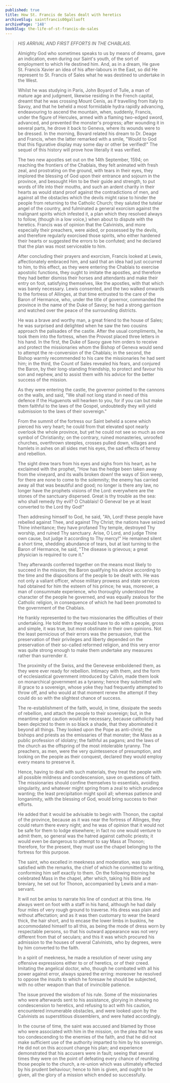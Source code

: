 ```yaml
---
published: true
title: How St. Francis de Sales dealt with heretics
archiveSlug: saintfrancis00galluoft
archivePage: '148'
bookSlug: the-life-of-st-francis-de-sales
---
```


> *HIS ARRIVAL AND FIRST EFFORTS IN THE CHABLAIS.*
>
> Almighty God who sometimes speaks to us by means of dreams, gave an indication, even during our Saint's youth, of the sort of employment to which He destined him. And, as in a dream, He gave St. Francis Xavier an idea of his after-labours in the East, so did He represent to St. Francis of Sales what he was destined to undertake in the West.
>
> Whilst he was studying in Paris, John Boyard of Tulle, a man of mature age and judgment, likewise residing in the French capital, dreamt that he was crossing Mount Cenis, as if travelling from Italy to Savoy, and that he beheld a most formidable hydra rapidly advancing, endeavouring to ascend the mountain, when, suddenly, Francis, under the figure of Hercules, armed with a flaming two-edged sword, advanced, and prevented the monster's progress; after wounding it in several parts, he drove it back to Geneva, where its wounds were to be dressed. In the morning, Bovard related his dream to Dr. Deage and Francis, when the latter remarked with a smile, "Would to God that this figurative display may some day or other be verified!" The sequel of this history will prove how literally it was verified.
>
> The two new apostles set out on the 14th September, 1594; on reaching the frontiers of the Chablais, they felt animated with fresh zeal, and prostrating on the ground, with tears in their eyes, they implored the blessing of God upon their entrance and sojourn in the province, and besought Him to be their guide and strength, to put words of life into their mouths, and such an ardent charity in their hearts as would stand proof against the contradictions of men, and against all the obstacles which the devils might raise to hinder the people from returning to the Catholic Church; they saluted the tutelar angel of the country, and fulminated a general exorcism against the malignant spirits which infested it, a plan which they resolved always to follow, (though in a low voice,) when about to dispute with the heretics. Francis was of opinion that the Calvinists, and more especially their preachers, were aided, or possessed by the devils, and therefore regularly exorcised those spirits, who either hardened their hearts or suggested the errors to be confuted; and he declared that the plan was most serviceable to him.
>
> After concluding their prayers and exorcism, Francis looked at Lewis, affectionately embraced him, and said that an idea had just occurred to him, to this effect, as they were entering the Chablais to exercise apostolic functions, they ought to imitate the apostles, and therefore they had better dismiss their horses and attendants and make their entry on foot, satisfying themselves, like the apostles, with that which was barely necessary. Lewis consented, and the two walked onwards to the fortress of Allinges, at that time entrusted to the care of the Baron of Hermance, who, under the title of governor, commanded the province in the name of the Duke of Savoy; he had a strong garrison and watched over the peace of the surrounding districts.
>
> He was a brave and worthy man, a great friend to the house of Sales; he was surprised and delighted when he saw the two cousins approach the palisades of the castle. After the usual compliments, he took them into the fortress, when the Provost placed three letters in his hand. In the first, the Duke of Savoy gave him orders to receive and protect the missionaries whom the Bishop of Geneva would send to attempt the re-conversion of the Chablais; in the second, the Bishop warmly recommended to his care the missionaries he had sent him; in the third, the Count of Sales revealed his fears, and conjured the Baron, by their long-standing friendship, to protect and favour his son and nephew, and to assist them with his advice for the better success of the mission.
>
> As they were entering the castle, the governor pointed to the cannons on the walls, and said, "We shall not long stand in need of this defence if the Huguenots will hearken to you, for if you can but make them faithful to the laws of the Gospel, undoubtedly they will yield submission to the laws of their sovereign."
>
> From the summit of the fortress our Saint beheld a scene which pierced his very heart; he could from that elevated spot nearly overlook the whole province, but yet he could not see so much as one symbol of Christianity; on the contrary, ruined monasteries, unroofed churches, overthrown steeples, crosses pulled down, villages and hamlets in ashes on all sides met his eyes, the sad effects of heresy and rebellion.
>
> The sight drew tears from his eyes and sighs from his heart, as he exclaimed with the prophet, "How has the hedge been taken away from the vineyard, and its walls broken down! the ways of Sion weep, for there are none to come to the solemnity; the enemy has carried away all that was beautiful and good; no longer is there any law, no longer have the prophets visions of the Lord: everywhere are the stones of the sanctuary dispersed. Great is thy trouble as the sea: who shall remedy thy evil? O Chablais! O Geneva! be ye at least converted to the Lord thy God!"
>
> Then addresing himself to God, he said, "Ah, Lord! these people have rebelled against Thee, and against Thy Christ; the nations have seized Thine inheritance; they have profaned Thy temple, destroyed Thy worship, and ruined Thy sanctuary. Arise, O Lord, and judge Thine own cause, but judge it according to Thy mercy!" He remained silent a short time, shedding abundance of tears, but at last turning to the Baron of Hermance, he said, "The disease is grievous; a great physician is required to cure it."
>
> They afterwards conferred together on the means most likely to succeed in the mission; the Baron qualifying his advice according to the time and the dispositions of the people to be dealt with. He was not only a valiant officer, whose military prowess and state services had obtained for him the esteem of his prince; he was, moreover, a man of consummate experience, who thoroughly understood the character of the people he governed, and was equally zealous for the Catholic religion, in consequence of which he had been promoted to the government of the Chablais.
>
> He frankly represented to the two missionaries the difficulties of their undertaking. He told them they would have to do with a people, gross and simple, it was true, but most obstinate in their own opinions. Not the least pernicious of their errors was the persuasion, that the preservation of their privileges and liberty depended on the preservation of their so-called reformed religion, and this very error was quite strong enough to make them undertake any measures rather than surrender it.
>
> The proximity of the Swiss, and the Genevese emboldened them, as they were ever ready for rebellion. Intimacy with them, and the form of ecclesiastical government introduced by Calvin, made them look on monarchical government as a tyranny; hence they submitted with ill grace to a sovereign, whose yoke they had frequently attempted to throw off, and who would at that moment renew the attempt if they could do so with the slightest chance of success.
>
> The re-establishment of the faith, would, in time, dissipate the seeds of rebellion, and attach the people to their sovereign; but, in the meantime great caution would be necessary, because catholicity had been depicted to them in so black a shade, that they abominated it beyond all things. They looked upon the Pope as anti-christ; the bishops and priests as the emissaries of that monster; the Mass as a public profession of idolatry; the faithful as pagans; and the laws of the church as the offspring of the most intolerable tyranny. The preachers, as men, were the very quintessence of presumption, and looking on the people as their conquest, declared they would employ every means to preserve it.
>
> Hence, having to deal with such materials, they treat the people with all possible mildness and condescension, save on questions of faith. The missionaries should confine themselves to essentials, avoiding singularity, and whatever might spring from a zeal to which prudence wanting; the least precipitation might spoil all; whereas patience and longanimity, with the blessing of God, would bring success to their efforts.
>
> He added that it would be advisable to begin with Thonon, the capital of the province, because as it was near the fortress of Allinges, they could return there every night; and he was of opinion that it would not be safe for them to lodge elsewhere; in fact no one would venture to admit them, so general was the hatred against catholic priests; it would even be dangerous to attempt to say Mass at Thonon; therefore, for the present, they must use the chapel belonging to the fortress for this purpose.
>
> The saint, who excelled in meekness and moderation, was quite satisfied with the remarks, the chief of which he committed to writing, conforming him self exactly to them. On the following morning he celebrated Mass in the chapel, after which, taking his Bible and breviary, he set out for Thonon, accompanied by Lewis and a man-servant.
>
> It will not be amiss to narrate his line of conduct at this time. He always went on foot with a staff in his hand, although he had daily four miles of very rough ground to traverse. His dress was plain and without affectation; and as it was then customary to wear the beard thick, the hair short, and to encase the lower limbs in buskins, he accommodated himself to all this, as being the mode of dress worn by respectable persons, so that his outward appearance was not very different from that of seculars; and this it was which procured his admission to the houses of several Calvinists, who by degrees, were by him converted to the faith.
>
> In a spirit of meekness, he made a resolution of never using any offensive expressions either to or of heretics, or of their creed. Imitating the angelical doctor, who, though he combated with all his power against error, always spared the erring: moreover he resolved to oppose the insults to which he foresaw he should be subjected, with no other weapon than that of invincible patience.
>
> The issue proved the wisdom of his rule. Some of the missionaries who were afterwards sent to his assistance, glorying in shewing no condescension to heretics, and refusing to act with his caution, encountered innumerable obstacles, and were looked upon by the Calvinists as superstitious dissemblers, and were hated accordingly.
>
> In the course of time, the saint was accused and blamed by those who were associated with him in the mission, on the plea that he was too condescending to the enemies of the faith, and that he did not make sufficient use of the authority imparted to him by his sovereign. He did not on this account change his plan; and experience demonstrated that his accusers were in fault; seeing that several times they were on the point of defeating every chance of reuniting those people to the church, a re-union which was ultimately effected by his prudent behaviour; hence to him is given, and ought to be given, all the glory of a mission which ended so successfully.
